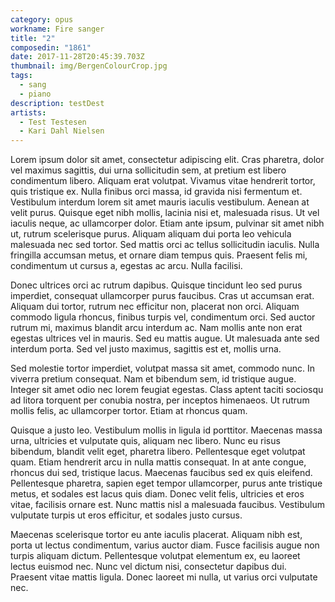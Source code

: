 ```yaml
---
category: opus
workname: Fire sanger
title: "2"
composedin: "1861"
date: 2017-11-28T20:45:39.703Z
thumbnail: img/BergenColourCrop.jpg
tags:
  - sang
  - piano
description: testDest
artists:
  - Test Testesen
  - Kari Dahl Nielsen
---
```

Lorem ipsum dolor sit amet, consectetur adipiscing elit. Cras pharetra, dolor vel maximus sagittis, dui urna sollicitudin sem, at pretium est libero condimentum libero. Aliquam erat volutpat. Vivamus vitae hendrerit tortor, quis tristique ex. Nulla finibus orci massa, id gravida nisi fermentum et. Vestibulum interdum lorem sit amet mauris iaculis vestibulum. Aenean at velit purus. Quisque eget nibh mollis, lacinia nisi et, malesuada risus. Ut vel iaculis neque, ac ullamcorper dolor. Etiam ante ipsum, pulvinar sit amet nibh ut, rutrum scelerisque purus. Aliquam aliquam dui porta leo vehicula malesuada nec sed tortor. Sed mattis orci ac tellus sollicitudin iaculis. Nulla fringilla accumsan metus, et ornare diam tempus quis. Praesent felis mi, condimentum ut cursus a, egestas ac arcu. Nulla facilisi.

Donec ultrices orci ac rutrum dapibus. Quisque tincidunt leo sed purus imperdiet, consequat ullamcorper purus faucibus. Cras ut accumsan erat. Aliquam dui tortor, rutrum nec efficitur non, placerat non orci. Aliquam commodo ligula rhoncus, finibus turpis vel, condimentum orci. Sed auctor rutrum mi, maximus blandit arcu interdum ac. Nam mollis ante non erat egestas ultrices vel in mauris. Sed eu mattis augue. Ut malesuada ante sed interdum porta. Sed vel justo maximus, sagittis est et, mollis urna.

Sed molestie tortor imperdiet, volutpat massa sit amet, commodo nunc. In viverra pretium consequat. Nam et bibendum sem, id tristique augue. Integer sit amet odio nec lorem feugiat egestas. Class aptent taciti sociosqu ad litora torquent per conubia nostra, per inceptos himenaeos. Ut rutrum mollis felis, ac ullamcorper tortor. Etiam at rhoncus quam.

Quisque a justo leo. Vestibulum mollis in ligula id porttitor. Maecenas massa urna, ultricies et vulputate quis, aliquam nec libero. Nunc eu risus bibendum, blandit velit eget, pharetra libero. Pellentesque eget volutpat quam. Etiam hendrerit arcu in nulla mattis consequat. In at ante congue, rhoncus dui sed, tristique lacus. Maecenas faucibus sed ex quis eleifend. Pellentesque pharetra, sapien eget tempor ullamcorper, purus ante tristique metus, et sodales est lacus quis diam. Donec velit felis, ultricies et eros vitae, facilisis ornare est. Nunc mattis nisl a malesuada faucibus. Vestibulum vulputate turpis ut eros efficitur, et sodales justo cursus.

Maecenas scelerisque tortor eu ante iaculis placerat. Aliquam nibh est, porta ut lectus condimentum, varius auctor diam. Fusce facilisis augue non turpis aliquam dictum. Pellentesque volutpat elementum ex, eu laoreet lectus euismod nec. Nunc vel dictum nisi, consectetur dapibus dui. Praesent vitae mattis ligula. Donec laoreet mi nulla, ut varius orci vulputate nec.
